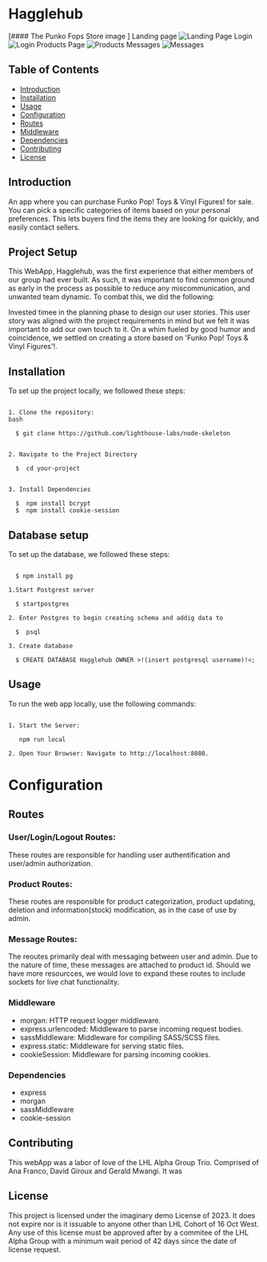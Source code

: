 # Hagglehub

[#### The Punko Fops Store image ]
Landing page
![Landing Page](./images/example.png)
Login
![Login](./images/example.png)
Products Page
![Products](./images/mages/example.png)
Messages
![Messages](./images/mages/example.png)



## Table of Contents
- [Introduction](#introduction)
- [Installation](#installation)
- [Usage](#usage)
- [Configuration](#configuration)
- [Routes](#routes)
- [Middleware](#middleware)
- [Dependencies](#dependencies)
- [Contributing](#contributing)
- [License](#license)

## Introduction

An app where you can purchase Funko Pop! Toys & Vinyl Figures! for sale. You can pick a specific categories of items based on your personal preferences. This lets buyers find the items they are looking for quickly, and easily contact sellers.

## Project Setup

This WebApp, Hagglehub, was the first experience that either members of our group had ever built. As such, it was important to find common ground as early in the process as possible to reduce any miscommunication, and unwanted team dynamic. To combat this, we did the following:

Invested timee in the planning phase to design our user stories. This user story was aligned with the project requirements in mind but we felt it was important to add our own touch to it. On a whim fueled by good humor and coincidence, we settled on creating a store based on 'Funko Pop! Toys & Vinyl Figures'!.

## Installation

To set up the project locally, we followed these steps:
```

1. Clone the repository:
bash

  $ git clone https://github.com/lighthouse-labs/node-skeleton
  
 
2. Navigate to the Project Directory

  $  cd your-project


3. Install Dependencies

  $  npm install bcrypt
  $  npm install cookie-session

```
## Database setup
To set up the database, we followed these steps:

```

  $ npm install pg

1.Start Postgrest server

  $ startpostgres

2. Enter Postgres to begin creating schema and addig data to 

  $  psql

3. Create database

  $ CREATE DATABASE Hagglehub OWNER >!(insert postgresql username)!<; 

```
## Usage

 To run the web app locally, use the following commands:
 ```

1. Start the Server:

    npm run local 

2. Open Your Browser: Navigate to http://localhost:8080.

```
# Configuration

## Routes
 ### User/Login/Logout Routes:
 These routes are responsible for handling user authentification and user/admin authorization.

  ### Product Routes:
 These routes are responsible for product categorization, product updating, deletion and information(stock) modification, as in the case of use by admin.

 ### Message Routes:
 The reoutes primarily deal with messaging between user and admin. Due to the nature of time, these messages are attached to product id. Should we have more resourcces, we would love to expand these routes to include sockets for live chat functionality.

### Middleware
 - morgan: HTTP request logger middleware.
 - express.urlencoded: Middleware to parse incoming request bodies.
 - sassMiddleware: Middleware for compiling SASS/SCSS files.
 - express.static: Middleware for serving static files.
 - cookieSession: Middleware for parsing incoming cookies.

### Dependencies
 - express
 - morgan
 - sassMiddleware
 - cookie-session

## Contributing
This webApp was a labor of love of the LHL Alpha Group Trio. Comprised of Ana Franco, David Giroux and Gerald Mwangi. It was 

## License
 This project is licensed under the imaginary demo License of 2023. It does not expire nor is it issuable to anyone other than LHL Cohort of 16 Oct West. Any use of this license must be approved after by a commitee of the LHL Alpha Group with a minimum wait period of 42 days since the date of license request.

